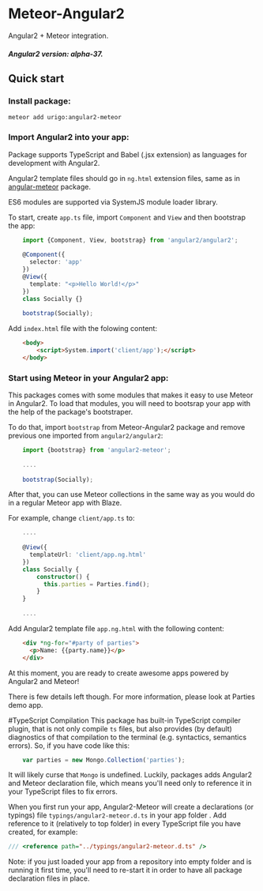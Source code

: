 # Meteor-Angular2
Angular2 + Meteor integration.

##### Angular2 version: alpha-37.

## Quick start

### Install package:
    meteor add urigo:angular2-meteor

### Import Angular2 into your app:
Package supports TypeScript and Babel (.jsx extension) as languages for development with Angular2.

Angular2 template files should go in  ````ng.html```` extension files, same as in [angular-meteor](https://github.com/Urigo/angular-meteor) package.

ES6 modules are supported via SystemJS module loader library.

To start, create ````app.ts```` file, import ````Component```` and ````View```` and then bootstrap the app:
````ts
    import {Component, View, bootstrap} from 'angular2/angular2';
    
    @Component({
      selector: 'app'
    })
    @View({
      template: "<p>Hello World!</p>"
    })
    class Socially {}
    
    bootstrap(Socially);
````
Add ````index.html```` file with the folowing content:
````html
    <body>
        <script>System.import('client/app');</script>
    </body>
````

### Start using Meteor in your Angular2 app:
This packages comes with some modules that makes it easy to use Meteor in Angular2.
To load that modules, you will need to bootsrap your app with the help of the package's bootstraper.

To do that, import ````bootstrap```` from Meteor-Angular2 package and remove previous one imported from ````angular2/angular2````:

````ts
    import {bootstrap} from 'angular2-meteor';
    
    ....
    
    bootstrap(Socially);
````

After that, you can use Meteor collections in the same way as you would do in a regular Meteor app with Blaze.

For example, change ````client/app.ts```` to:
````ts
    ....
    
    @View({
      templateUrl: 'client/app.ng.html'
    })
    class Socially {
        constructor() {
          this.parties = Parties.find();
        }
    }
    
    ....
````

Add Angular2 template file ````app.ng.html```` with the following content:
````html
    <div *ng-for="#party of parties">
      <p>Name: {{party.name}}</p>
    </div>
````

At this moment, you are ready to create awesome apps powered by Angular2 and Meteor!

There is few details left though.
For more information, please look at Parties demo app.

#TypeScript Compilation
This package has built-in TypeScript compiler plugin, that is not only compile ````ts```` files, but also provides (by default) diagnostics of that compilation to the terminal (e.g. syntactics, semantics errors). So, if you have code like this:
````ts
    var parties = new Mongo.Collection('parties');
````
It will likely curse that ````Mongo```` is undefined. Luckily, packages adds Angular2 and Meteor declaration file, which means you'll need only to reference it in your TypeScript files to fix errors. 

When you first run your app, Angular2-Meteor will create a declarations (or typings) file ````typings/angular2-meteor.d.ts```` in your app folder . Add reference to it (relatively to top folder) in every TypeScript file you have created, for example:
````ts
/// <reference path="../typings/angular2-meteor.d.ts" />
````

Note: if you just loaded your app from a repository into empty folder and is running it first time, you'll need to re-start it in order to have all package declaration files in place.







